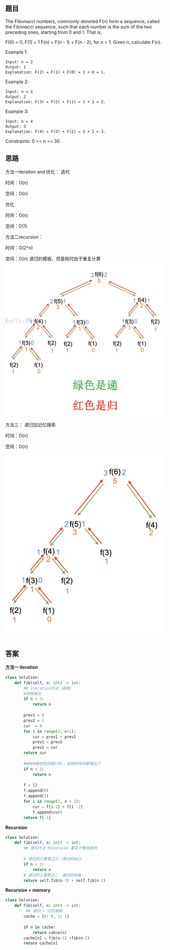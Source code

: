 ## 题目
The Fibonacci numbers, commonly denoted F(n) form a sequence, called the Fibonacci sequence, such that each number is the sum of the two preceding ones, starting from 0 and 1. That is,

F(0) = 0, F(1) = 1
F(n) = F(n - 1) + F(n - 2), for n > 1.
Given n, calculate F(n).

Example 1:
```
Input: n = 2
Output: 1
Explanation: F(2) = F(1) + F(0) = 1 + 0 = 1.
```
Example 2:
```
Input: n = 3
Output: 2
Explanation: F(3) = F(2) + F(1) = 1 + 1 = 2.
```
Example 3:
```
Input: n = 4
Output: 3
Explanation: F(4) = F(3) + F(2) = 2 + 1 = 3.
```
Constraints:
0 <= n <= 30
## 思路
方法一iteration and 优化：
迭代

时间：O(n)

空间：O(n)

优化

时间：O(n)

空间：O(1)

方法二recursion：

时间：O(2^n)

空间：O(n)
递归的模板，但是耗时由于重复计算
![pre](https://github.com/SSRRBB/Leetcode/blob/main/Images/44.png)

方法三：
递归加记忆搜索

时间：O(n)

空间：O(n)

![pre](https://github.com/SSRRBB/Leetcode/blob/main/Images/45.png)



## 答案
**方法一 iteration**
```python
class Solution:
    def fib(self, n: int) -> int:
        ## iteration方法（递推）
        #特殊情况
        if n < 2:
            return n
        
        prev1 = 0
        prev2 = 1
        cur  = 0
        for i in range(2, n+1):
            cur = prev1 + prev2
            prev1 = prev2
            prev2 = cur
        return cur
        
        #####麻烦空间是O(N)，但把所有的都输出了
        if n < 2:
            return n
            
        f = []
        f.append(0)
        f.append(1)
        for i in range(2, n + 1):
            cur = f[i-1] + f[i -2]
            f.append(cur)
        return f[-1]

```
**Recursion**
```python
class Solution:
    def fib(self, n: int) -> int:
        ## 递归方法 Recursion 重复计算会耗时

        # 递归的三要素之三：递归的出口
        if n < 2:
            return n
        # 递归的三要素之二：递归的拆解
        return self.fib(n-1) + self.fib(n-2)

```
**Recursion + memory**
```python
class Solution:
    def fib(self, n: int) -> int:
         ## 递归 + 记忆搜索
        cache = {0: 0, 1: 1}
       
        if n in cache:
            return cahce(n)
        cache[n] = fib(n-1) +fib(n-2)
        return cache[n]

     
```

